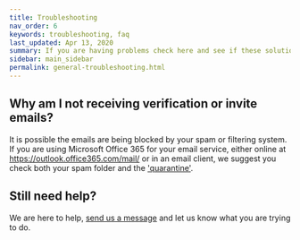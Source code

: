 ```yaml
---
title: Troubleshooting
nav_order: 6
keywords: troubleshooting, faq
last_updated: Apr 13, 2020
summary: If you are having problems check here and see if these solutions can help.
sidebar: main_sidebar
permalink: general-troubleshooting.html
---
```


## Why am I not receiving verification or invite emails?

It is possible the emails are being blocked by your spam or filtering system. If you are using Microsoft Office 365 for your email service, either online at https://outlook.office365.com/mail/ or in an email client, we suggest you check both your spam folder and the ['quarantine'](https://protection.office.com/quarantine).


## Still need help?

We are here to help, [send us a message](mailto:support@tidalcloud.com) and let us know what you are trying to do.
